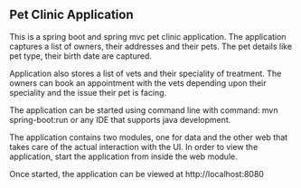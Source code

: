 ## Pet Clinic Application

This is a spring boot and spring mvc pet clinic application. The application captures a list of owners, their addresses and their pets. The pet details like pet type, their birth date are captured.

Application also stores a list of vets and their speciality of treatment. The owners can book an appointment with the vets depending upon their speciality and the issue their pet is facing.

The application can be started using command line with command: mvn spring-boot:run 
or any IDE that supports java development.

The application contains two modules, one for data and the other web that takes care of the actual interaction with the UI.
In order to view the application, start the application from inside the web module.

Once started, the application can be viewed at http://localhost:8080
